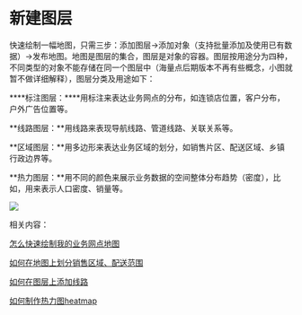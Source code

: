 # 新建图层

快速绘制一幅地图，只需三步：添加图层->添加对象（支持批量添加及使用已有数据）->发布地图。地图是图层的集合，图层是对象的容器。图层按用途分为四种，不同类型的对象不能存储在同一个图层中（海量点后期版本不再有些概念，小图就暂不做详细解释），图层分类及用途如下：

****标注图层：****用标注来表达业务网点的分布，如连锁店位置，客户分布，户外广告位置等。

**线路图层：**用线路来表现导航线路、管道线路、关联关系等。

**区域图层：**用多边形来表达业务区域的划分，如销售片区、配送区域、乡镇行政边界等。

**热力图层：**用不同的颜色来展示业务数据的空间整体分布趋势（密度），比如，用来表示人口密度、销量等。

![](http://dituwuyou-gitbooks.oss-cn-beijing.aliyuncs.com/map%2Fpicture%2F11.7%2F2015-11-02_19-05-25.jpg)

相关内容：

[怎么快速绘制我的业务网点地图](http://help.dituwuyou.com/draw-map.html)

[如何在地图上划分销售区域、配送范围](http://help.dituwuyou.com/draw-region.html)

[如何在图层上添加线路](http://help.dituwuyou.com/add-line.html)

[如何制作热力图heatmap](http://help.dituwuyou.com/create-heatmap.html)


